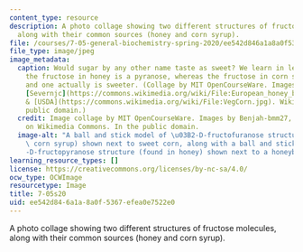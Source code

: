 ```yaml
---
content_type: resource
description: A photo collage showing two different structures of fructose molecules,
  along with their common sources (honey and corn syrup).
file: /courses/7-05-general-biochemistry-spring-2020/ee542d846a1a8a0f5367efea0e7522e0_7-05s20.jpg
file_type: image/jpeg
image_metadata:
  caption: Would sugar by any other name taste as sweet? We learn in lecture 12 that
    the fructose in honey is a pyranose, whereas the fructose in corn syrup is a furanose,
    and one actually is sweeter. (Collage by MIT OpenCourseWare. Images by [Benjah-bmm27](https://en.wikipedia.org/wiki/Fructose#/media/File:Beta-D-fructofuranose-from-xtal-view-1-3D-bs-17.png),
    [Severnjc](https://commons.wikimedia.org/wiki/File:European_honey_bee_extracts_nectar.jpg),
    & [USDA](https://commons.wikimedia.org/wiki/File:VegCorn.jpg). Wikimedia Commons,
    public domain.)
  credit: Image collage by MIT OpenCourseWare. Images by Benjah-bmm27, Severnjc, USDA,
    on Wikimedia Commons. In the public domain.
  image-alt: "A ball and stick model of \u03B2-D-fructofuranose structure (found in\
    \ corn syrup) shown next to sweet corn, along with a ball and stick model of \u03B2\
    -D-fructopyranose structure (found in honey) shown next to a honeybee and flower."
learning_resource_types: []
license: https://creativecommons.org/licenses/by-nc-sa/4.0/
ocw_type: OCWImage
resourcetype: Image
title: 7-05s20
uid: ee542d84-6a1a-8a0f-5367-efea0e7522e0
---
```

A photo collage showing two different structures of fructose molecules, along with their common sources (honey and corn syrup).